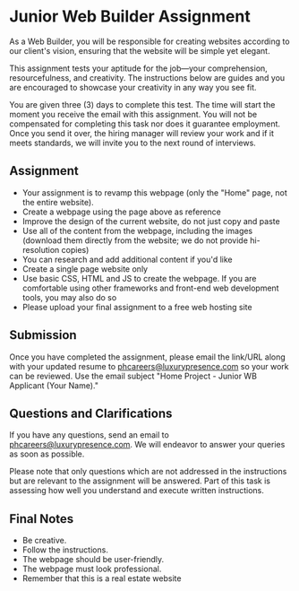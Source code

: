 # Junior Web Builder Assignment

As a Web Builder, you will be responsible for creating websites according to our client's vision, ensuring that the website will be simple yet elegant.

This assignment tests your aptitude for the job—your comprehension, resourcefulness, and creativity. The instructions below are guides and you are encouraged to showcase your creativity in any way you see fit.

You are given three (3) days to complete this test. The time will start the moment you receive the email with this assignment. You will not be compensated for completing this task nor does it guarantee employment. Once you send it over, the hiring manager will review your work and if it meets standards, we will invite you to the next round of interviews.

## Assignment

- Your assignment is to revamp this webpage (only the "Home" page, not the entire website).
- Create a webpage using the page above as reference
- Improve the design of the current website, do not just copy and paste
- Use all of the content from the webpage, including the images (download them directly from the website; we do not provide hi-resolution copies)
- You can research and add additional content if you'd like
- Create a single page website only
- Use basic CSS, HTML and JS to create the webpage. If you are comfortable using other frameworks and front-end web development tools, you may also do so
- Please upload your final assignment to a free web hosting site

## Submission

Once you have completed the assignment, please email the link/URL along with your updated resume to phcareers@luxurypresence.com so your work can be reviewed. Use the email subject "Home Project - Junior WB Applicant (Your Name)."

## Questions and Clarifications

If you have any questions, send an email to phcareers@luxurypresence.com. We will endeavor to answer your queries as soon as possible.

Please note that only questions which are not addressed in the instructions but are relevant to the assignment will be answered. Part of this task is assessing how well you understand and execute written instructions.

## Final Notes

- Be creative.
- Follow the instructions.
- The webpage should be user-friendly.
- The webpage must look professional.
- Remember that this is a real estate website
